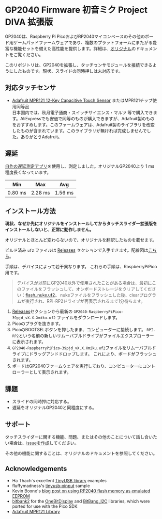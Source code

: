 # GP2040 Firmware 初音ミク Project DIVA 拡張版

GP2040は、Raspberry Pi PicoおよびRP2040マイコンベースのその他のボード用ゲームパッドファームウェアであり、複数のプラットフォームにまたがる豊富な機能セットを備えた高性能を提供します。詳細は、[オリジナル](https://github.com/FeralAI/GP2040)のドキュメントをご覧ください。

このリポジトリは、GP2040を拡張し、タッチセンサモジュールを接続できるようにしたものです。現状、スライドの同時押しは未対応です。

## 対応タッチセンサ

* [Adafruit MPR121 12-Key Capacitive Touch Sensor](https://www.adafruit.com/product/1982) またはMPR121チップ使用同等品  
日本国内では、秋月電子通商・スイッチサイエンス・マルツ 等で購入できます。AliExpressでも安価で同等のものが購入できますが、Adafruit製のものをおすすめします。このファームウェアは、Adafruit製のライブラリを改変したものが含まれています。このライブラリが無ければ完成しませんでした。ありがとうAdafruit。

## 遅延

[自作の遅延測定アプリ](https://github.com/shigobu/gamepadLatencyCheckerShigobu )を使用し、測定しました。オリジナルGP2040より 1 ms 程度長くなっています。 

| Min | Max | Avg |
| - | - | - |
| 0.80 ms | 2.28 ms | 1.56 ms |

## インストール方法

**現状、なぜか先にオリジナルをインストールしてからタッチスライダー拡張版をインストールしないと、正常に動作しません。**

オリジナルとほとんど変わらないので、オリジナルを翻訳したものを載せます。

ビルド済み `uf2` ファイルは [Releases](https://github.com/shigobu/GP2040_With_HatsuneMikuPjdTouchSlider/releases) セクションで入手できます。配線図は[こちら](https://github.com/shigobu/GP2040_With_HatsuneMikuPjdTouchSlider/tree/main/configs/Pico)。

手順は、デバイスによって若干異なります。 これらの手順は、RaspberryPiPico用です。

> デバイスが以前にGP2040以外で使用されたことがある場合は、最初にこのファイルをフラッシュして、オンボードストレージをクリアしてください：[flash_nuke.uf2](docs/downloads/flash_nuke.uf2)。 nukeファイルをフラッシュした後、clearプログラムが実行され、RPI-RP2ドライブが再表示されるまで1分待ちます。

1. [Releases](https://github.com/shigobu/GP2040_With_HatsuneMikuPjdTouchSlider/releases)セクションから最新の `GP2040-RaspberryPiPico-39pjd_vX.X.Xmiku.uf2` ファイルをダウンロードします。
1. Picoのプラグを抜きます。
1. PicoのBOOTSELボタンを押したまま、コンピューターに接続します。 `RPI-RP2`という名前の新しいリムーバブルドライブがファイルエクスプローラーに表示されます。
1. `GP2040-RaspberryPiPico-39pjd_vX.X.Xmiku.uf2`ファイルをリムーバブルドライブにドラッグアンドドロップします。 これにより、ボードがフラッシュされます。
1. ボードはGP2040ファームウェアを実行しており、コンピューターにコントローラーとして表示されます。

## 課題
* スライドの同時押に対応する。
* 遅延をオリジナルGP2040と同程度にする。

## サポート

タッチスライダーに関する機能、問題、またはその他のことについて話し合いたい場合は、[issueを作成](https://github.com/shigobu/GP2040_With_HatsuneMikuPjdTouchSlider/issues/new)してください。

その他の機能に関することは、オリジナルのドキュメントを参照してください。

## Acknowledgements

* Ha Thach's excellent [TinyUSB library](https://github.com/hathach/tinyusb) examples
* fluffymadness's [tinyusb-xinput](https://github.com/fluffymadness/tinyusb-xinput) sample
* Kevin Boone's [blog post on using RP2040 flash memory as emulated EEPROM](https://kevinboone.me/picoflash.html)
* [bitbank2](https://github.com/bitbank2) for the [OneBitDisplay](https://github.com/bitbank2/OneBitDisplay) and [BitBang_I2C](https://github.com/bitbank2/BitBang_I2C) libraries, which were ported for use with the Pico SDK
* [Adafruit MPR121 Library](https://github.com/adafruit/Adafruit_MPR121)
